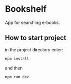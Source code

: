 # Bookshelf

App for searching e-books.

## How to start project

in the project directory enter:

```js
npm install
```

and then

```js
npm run dev
```
